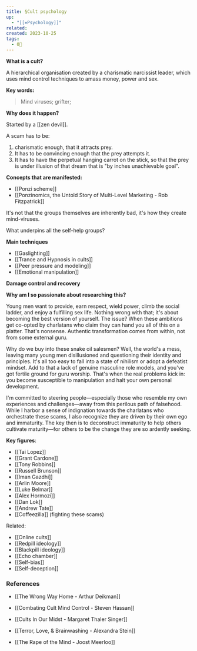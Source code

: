 ```yaml
---
title: §Cult psychology
up:
  - "[[⎈Psychology]]"
related: 
created: 2023-10-25
tags:
  - 0🌲
---
```

**What is a cult?**

A hierarchical organisation created by a charismatic narcissist leader, which uses mind control techniques to amass money, power and sex.

**Key words:** 

> Mind viruses; grifter;



**Why does it happen?**

Started by a [[zen devil]].

A scam has to be: 
1. charismatic enough, that it attracts prey. 
2. It has to be convincing enough that the prey attempts it. 
3. It has to have the perpetual hanging carrot on the stick, so that the prey is under illusion of that dream that is "by inches unachievable goal".

**Concepts that are manifested:**

- [[Ponzi scheme]]
- [[Ponzinomics, the Untold Story of Multi-Level Marketing - Rob Fitzpatrick]]

It's not that the groups themselves are inherently bad, it's how they create mind-viruses.

What underpins all the self-help groups?

**Main techniques**

- [[Gaslighting]]
- [[Trance and Hypnosis in cults]]
- [[Peer pressure and modeling]]
- [[Emotional manipulation]]

**Damage control and recovery**


**Why am I so passionate about researching this?**

Young men want to provide, earn respect, wield power, climb the social ladder, and enjoy a fulfilling sex life. Nothing wrong with that; it's about becoming the best version of yourself. The issue? When these ambitions get co-opted by charlatans who claim they can hand you all of this on a platter. That's nonsense. Authentic transformation comes from within, not from some external guru.

Why do we buy into these snake oil salesmen? Well, the world's a mess, leaving many young men disillusioned and questioning their identity and principles. It's all too easy to fall into a state of nihilism or adopt a defeatist mindset. Add to that a lack of genuine masculine role models, and you've got fertile ground for guru worship. That's when the real problems kick in: you become susceptible to manipulation and halt your own personal development.

I'm committed to steering people—especially those who resemble my own experiences and challenges—away from this perilous path of falsehood. While I harbor a sense of indignation towards the charlatans who orchestrate these scams, I also recognize they are driven by their own ego and immaturity. The key then is to deconstruct immaturity to help others cultivate maturity—for others to be the change they are so ardently seeking.

**Key figures**:

- [[Tai Lopez]]
- [[Grant Cardone]]
- [[Tony Robbins]]
- [[Russell Brunson]]
- [[Iman Gazdhi]]
- [[Arlin Moore]]
- [[Luke Belmar]]
- [[Alex Hormozi]]
- [[Dan Lok]]
- [[Andrew Tate]]
- [[Coffeezilla]]  (fighting these scams)

Related: 

- [[Online cults]]
- [[Redpill ideology]]
- [[Blackpill ideology]]
- [[Echo chamber]]
- [[Self-bias]]
- [[Self-deception]]

### References

- [[The Wrong Way Home - Arthur Deikman]]

- [[Combating Cult Mind Control - Steven Hassan]]

- [[Cults In Our Midst - Margaret Thaler Singer]]

- [[Terror, Love, & Brainwashing - Alexandra Stein]]

- [[The Rape of the Mind - Joost Meerloo]]

